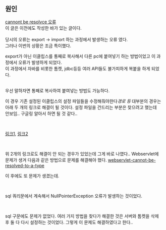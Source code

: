 ## 원인

[cannont be resolvce 오류](https://github.com/Kalph/Server/blob/master/%EA%B7%B8%EC%99%B8/4.%20cannot%20be%20resolved%20to%20a%20type%20Error.md)
<br>
이 글은 이전에도 작성한 바가 있는 글이다.
<br><br>
당시의 오류는 export -> import 하는 과정에서 발생하는 오류 였다.
<br>
그러나 이번의 상황은 조금 특이했다.

export가 아닌 이클립스를 통째로 복사해서 다른 pc에 붙여넣기 하는 방법이었고 이 과정에서 오류가 발생하게 되었다.<br>
이 과정에서 자바를 비롯한 톰켓, jdbc등등 여러 API들도 불가피하게 복붙을 하게 되었다.<br><br>

우선 말하자면 통째로 복사하여 붙여넣는 방법도 가능하다.

이 경우 기존 설정된 이클립스의 설정 파일들을 수정해줘야한다*경로 등* 대부분의 경우는 아래 두 개의 링크로 해결이 될 것이다. 
설정 파일을 건드리는 부분은 찾으려고 했는데 안보임.. 구글링 알아서 하면 될 것 같다..

<br>

[링크1](https://sudili.tistory.com/749), [링크2](https://m.blog.naver.com/PostView.nhn?blogId=omposs&logNo=220190680618&proxyReferer=https%3A%2F%2Fwww.google.com%2F)

<br>

위 2개의 링크로도 해결이 안 되는 경우가 있었는데 그게 바로 나였다..
Webservlet에 문제가 생겨 다음과 같은 방법으로 문제를 해결해야 했다. [webservlet-cannot-be-resolved-to-a-type](https://stackoverflow.com/questions/19447620/webservlet-cannot-be-resolved-to-a-type)

이 후에도 또 문제가 생겼는데. 

<br>

sql 쿼리문에서 계속해서 NullPointerException 오류가 발생하는 것이었다.

<br>

sql 구문에도 문제가 없었다. 여러 가지 방법을 찾다가 해결한 것은 서버와 톰켓을 삭제 후 둘 다 다시 설정하는 것이었다.
그렇게 이 문제도 해결하였다고 한다..
